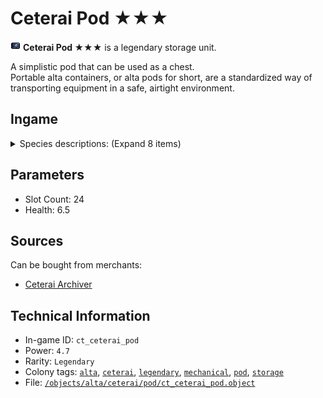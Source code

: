 # Ceterai Pod ★★★

<img src="https://raw.githubusercontent.com/Ceterai/Enternia/main/objects/alta/ceterai/pod/icon.png" alt="Ceterai Pod ★★★ icon" loading="lazy" height=16px width="auto" /> **Ceterai Pod ★★★** is a legendary storage unit.

A simplistic pod that can be used as a chest.  
Portable alta containers, or alta pods for short, are a standardized way of transporting equipment in a safe, airtight environment.

## Ingame

<details markdown="1"><summary>Species descriptions: (Expand 8 items)</summary>

- Alta: A basic alta storage unit. This one is general purpose.
- Apex: A pod chest. What's inside?
- Avian: These chests are built strong, to protect the contents.
- Floran: Let'ss get chesst open! Maybe food insside.
- Glitch: Eager. No time to waste, open it up!
- Human: A pod chest is always a welcome sight.
- Hylotl: Presents are most exciting when they're still wrapped.
- Novakid: A pod chest. Wonder what's inside...

</details>

## Parameters

- Slot Count: 24  
- Health: 6.5

## Sources

Can be bought from merchants:

- [Ceterai Archiver](https://ceterai.github.io/MyEnternia/Wiki/CeteraiArchiver)

## Technical Information

- In-game ID: `ct_ceterai_pod`
- Power: `4.7`
- Rarity: `Legendary`
- Colony tags: [`alta`](https://ceterai.github.io/MyEnternia/Wiki/Tags/Alta), [`ceterai`](https://ceterai.github.io/MyEnternia/Wiki/Tags/Ceterai), [`legendary`](https://ceterai.github.io/MyEnternia/Wiki/Tags/Legendary), [`mechanical`](https://ceterai.github.io/MyEnternia/Wiki/Tags/Mechanical), [`pod`](https://ceterai.github.io/MyEnternia/Wiki/Tags/Pod), [`storage`](https://ceterai.github.io/MyEnternia/Wiki/Tags/Storage)
- File: [`/objects/alta/ceterai/pod/ct_ceterai_pod.object`](https://github.com/Ceterai/Enternia/blob/main/objects/alta/ceterai/pod/ct_ceterai_pod.object)
